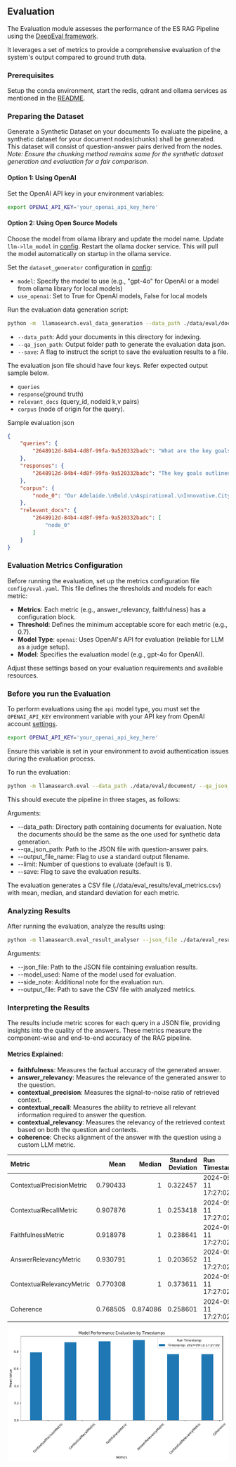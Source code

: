 ## Evaluation

The Evaluation module assesses the performance of the ES RAG Pipeline using the [DeepEval framework](https://github.com/confident-ai/deepeval).

It leverages a set of metrics to provide a comprehensive evaluation of the system's output compared to ground truth data.

### Prerequisites

Setup the conda environment, start the redis, qdrant and ollama services as mentioned in the [README](../README.md).


### Preparing the Dataset

Generate a Synthetic Dataset on your documents
To evaluate the pipeline, a synthetic dataset for your document nodes(chunks) shall be generated. This dataset will consist of question-answer pairs derived from the nodes. 
*Note: Ensure the chunking method remains same for the synthetic dataset generation and evaluation for a fair comparison.*


#### Option 1: Using OpenAI

Set the OpenAI API key in your environment variables:
```bash
export OPENAI_API_KEY='your_openai_api_key_here'
```

#### Option 2: Using Open Source Models

Choose the model from ollama library and update the model name. Update `llm->llm_model`  in [config](../config/config.dev.yaml). Restart the ollama docker service. This will pull the model automatically on startup in the ollama service.

Set the `dataset_generator` configuration in [config](../config/config.dev.yaml):
  - `model`: Specify the model to use (e.g., "gpt-4o" for OpenAI or a model from ollama library for local models)
  - `use_openai`: Set to True for OpenAI models, False for local models

Run the evaluation data generation script:

```bash
python -m  llamasearch.eval_data_generation --data_path ./data/eval/document/ --qa_json_path ./data/eval --save --node_limit 1
```
- `--data_path`: Add your documents in this directory for indexing.
- `--qa_json_path`: Output folder path to generate the evaluation data json.
- `--save`: A flag to instruct the script to save the evaluation results to a file.

The evaluation json file should have four keys. Refer expected output sample below.
  - `queries`
  - `response`(ground truth)
  - `relevant_docs` (query_id, nodeid k,v pairs)
  - `corpus` (node of origin for the query).

Sample evaluation json
```json
{
    "queries": {
        "2648912d-84b4-4d8f-99fa-9a520332badc": "What are the key goals outlined in the City of Adelaide's Strategic Plan for 2024-2028?"
    },
    "responses": {
        "2648912d-84b4-4d8f-99fa-9a520332badc": "The key goals outlined in the City of Adelaide's Strategic Plan for 2024-2028 are to foster boldness, aspiration, and innovation within the city."
    },
    "corpus": {
        "node_0": "Our Adelaide.\nBold.\nAspirational.\nInnovative.City of Adelaide\nStrategic Plan  \n2024  –2028"
    },
    "relevant_docs": {
        "2648912d-84b4-4d8f-99fa-9a520332badc": [
            "node_0"
        ]
    }
}
```

### Evaluation Metrics Configuration

Before running the evaluation, set up the metrics configuration file `config/eval.yaml`. This file defines the thresholds and models for each metric:

- **Metrics**: Each metric (e.g., answer_relevancy, faithfulness) has a configuration block.
- **Threshold**: Defines the minimum acceptable score for each metric (e.g., 0.7).
- **Model Type**: `openai`: Uses OpenAI's API for evaluation (reliable for LLM as a judge setup).
- **Model**: Specifies the evaluation model (e.g., gpt-4o for OpenAI).

Adjust these settings based on your evaluation requirements and available resources.

### Before you run the Evaluation

To perform evaluations using the `api` model type, you must set the `OPENAI_API_KEY` environment variable with your API key from OpenAI account [settings](https://platform.openai.com/api-keys).
```bash
export OPENAI_API_KEY='your_openai_api_key_here'
```

Ensure this variable is set in your environment to avoid authentication issues during the evaluation process.


To run the evaluation:

```bash
python -m llamasearch.eval --data_path ./data/eval/document/ --qa_json_path data/eval/qa_pairs/qna_dataset_xxxx_yyyy.json --output_file_name --limit 1 --save
```
This should execute the pipeline in three stages, as follows:

Arguments:
- --data_path: Directory path containing documents for evaluation. Note the documents should be the same as the one used for synthetic data generation.
- --qa_json_path: Path to the JSON file with question-answer pairs.
- --output_file_name: Flag to use a standard output filename.
- --limit: Number of questions to evaluate (default is 1).
- --save: Flag to save the evaluation results.

The evaluation generates a CSV file (./data/eval_results/eval_metrics.csv) with mean, median, and standard deviation for each metric.

### Analyzing Results

After running the evaluation, analyze the results using:

```bash
python -m llamasearch.eval_result_analyser --json_file ./data/eval_results/evaluation_result_metrics.json --model_used gpt-4o --side_note "Initial evaluation" --output_file ./data/eval_results/eval_metrics.csv
```

Arguments:
- --json_file: Path to the JSON file containing evaluation results.
- --model_used: Name of the model used for evaluation.
- --side_note: Additional note for the evaluation run.
- --output_file: Path to save the CSV file with analyzed metrics.

### Interpreting the Results

The results include metric scores for each query in a JSON file, providing insights into the quality of the answers. These metrics measure the component-wise and end-to-end accuracy of the RAG pipeline.

#### Metrics Explained:

- **faithfulness**: Measures the factual accuracy of the generated answer.
- **answer_relevancy**: Measures the relevance of the generated answer to the question.
- **contextual_precision**: Measures the signal-to-noise ratio of retrieved context.
- **contextual_recall**: Measures the ability to retrieve all relevant information required to answer the question.
- **contextual_relevancy**: Measures the relevancy of the retrieved context based on both the question and contexts.
- **coherence**: Checks alignment of the answer with the question using a custom LLM metric.

| Metric                    |     Mean |   Median |   Standard Deviation | Run Timestamp       | Model Used   | Side Note          |
|:--------------------------|---------:|---------:|---------------------:|:--------------------|:-------------|:-------------------|
| ContextualPrecisionMetric  | 0.790433 | 1        |             0.322457 | 2024-09-11 17:27:02 | gpt-4o       | Initial evaluation  |
| ContextualRecallMetric     | 0.907876 | 1        |             0.253418 | 2024-09-11 17:27:02 | gpt-4o       | Initial evaluation  |
| FaithfulnessMetric         | 0.918978 | 1        |             0.238641 | 2024-09-11 17:27:02 | gpt-4o       | Initial evaluation  |
| AnswerRelevancyMetric      | 0.930791 | 1        |             0.203652 | 2024-09-11 17:27:02 | gpt-4o       | Initial evaluation  |
| ContextualRelevancyMetric  | 0.770308 | 1        |             0.373611 | 2024-09-11 17:27:02 | gpt-4o       | Initial evaluation  |
| Coherence                  | 0.768505 | 0.874086 |             0.258601 | 2024-09-11 17:27:02 | gpt-4o       | Initial evaluation  |

 ![alt text](../assets/results_evaluation.png)